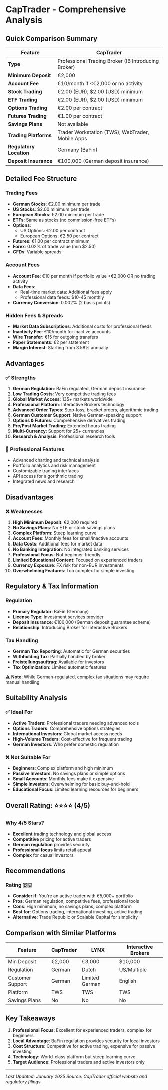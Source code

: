 # CapTrader - Comprehensive Analysis

## Quick Comparison Summary

| Feature | CapTrader |
|---------|-----------|
| **Type** | Professional Trading Broker (IB Introducing Broker) |
| **Minimum Deposit** | €2,000 |
| **Account Fee** | €10/month if <€2,000 or no activity |
| **Stock Trading** | €2.00 (EUR), $2.00 (USD) minimum |
| **ETF Trading** | €2.00 (EUR), $2.00 (USD) minimum |
| **Options Trading** | €2.00 per contract |
| **Futures Trading** | €1.00 per contract |
| **Savings Plans** | Not available |
| **Trading Platforms** | Trader Workstation (TWS), WebTrader, Mobile Apps |
| **Regulatory Location** | Germany (BaFin) |
| **Deposit Insurance** | €100,000 (German deposit insurance) |

## Detailed Fee Structure

### Trading Fees
- **German Stocks**: €2.00 minimum per trade
- **US Stocks**: $2.00 minimum per trade  
- **European Stocks**: €2.00 minimum per trade
- **ETFs**: Same as stocks (no commission-free ETFs)
- **Options**: 
  - US Options: €2.00 per contract
  - European Options: €2.50 per contract
- **Futures**: €1.00 per contract minimum
- **Forex**: 0.02% of trade value (min $2.50)
- **CFDs**: Variable spreads

### Account Fees
- **Account Fee**: €10 per month if portfolio value <€2,000 OR no trading activity
- **Data Fees**: 
  - Real-time market data: Additional fees apply
  - Professional data feeds: $10-45 monthly
- **Currency Conversion**: 0.002% (2 basis points)

### Hidden Fees & Spreads
- **Market Data Subscriptions**: Additional costs for professional feeds
- **Inactivity Fee**: €10/month for inactive accounts
- **Wire Transfer**: €15 for outgoing transfers
- **Paper Statements**: €2 per statement
- **Margin Interest**: Starting from 3.58% annually

## Advantages

### ✅ Strengths
1. **German Regulation**: BaFin regulated, German deposit insurance
2. **Low Trading Costs**: Very competitive trading fees
3. **Global Market Access**: 135+ markets worldwide
4. **Professional Platform**: Interactive Brokers technology
5. **Advanced Order Types**: Stop-loss, bracket orders, algorithmic trading
6. **German Customer Support**: Native German-speaking support
7. **Options & Futures**: Comprehensive derivatives trading
8. **Pre/Post Market Trading**: Extended hours trading
9. **Multi-Currency**: Support for 25+ currencies
10. **Research & Analysis**: Professional research tools

### 🔧 Professional Features
- Advanced charting and technical analysis
- Portfolio analytics and risk management
- Customizable trading interfaces
- API access for algorithmic trading
- Integrated news and research

## Disadvantages

### ❌ Weaknesses
1. **High Minimum Deposit**: €2,000 required
2. **No Savings Plans**: No ETF or stock savings plans
3. **Complex Platform**: Steep learning curve
4. **Account Fees**: Monthly fees for small/inactive accounts
5. **Data Costs**: Additional fees for market data
6. **No Banking Integration**: No integrated banking services
7. **Professional Focus**: Not beginner-friendly
8. **Limited Educational Content**: Focused on experienced traders
9. **Currency Exposure**: FX risk for non-EUR investments
10. **Overwhelming Features**: Too complex for simple investing

## Regulatory & Tax Information

### Regulation
- **Primary Regulator**: BaFin (Germany)
- **License Type**: Investment services provider
- **Deposit Insurance**: €100,000 (German deposit guarantee scheme)
- **Relationship**: Introducing Broker for Interactive Brokers

### Tax Handling
- **German Tax Reporting**: Automatic for German securities
- **Withholding Tax**: Partially handled by broker
- **Freistellungsauftrag**: Available for investors
- **Tax Optimization**: Limited automatic features

⚠️ **Note**: While German-regulated, complex tax situations may require manual handling

## Suitability Analysis

### ✅ Ideal For
- **Active Traders**: Professional traders needing advanced tools
- **Options Traders**: Comprehensive options strategies
- **International Investors**: Global market access needs
- **High-Volume Traders**: Cost-effective for frequent trading
- **German Investors**: Who prefer domestic regulation

### ❌ Not Suitable For
- **Beginners**: Complex platform and high minimum
- **Passive Investors**: No savings plans or simple options
- **Small Accounts**: Monthly fees make it expensive
- **Simple Investors**: Overwhelming for basic buy-and-hold
- **Educational Focus**: Limited learning resources for beginners

## Overall Rating: ⭐⭐⭐⭐ (4/5)

### Why 4/5 Stars?
- **Excellent** trading technology and global access
- **Competitive** pricing for active traders
- **German regulation** provides security
- **Professional focus** limits retail appeal
- **Complex** for casual investors

## Recommendations

### Rating 🇩🇪
- **Consider if**: You're an active trader with €5,000+ portfolio
- **Pros**: German regulation, competitive fees, professional tools
- **Cons**: High minimum, no savings plans, complex platform
- **Best for**: Options trading, international investing, active trading
- **Alternative**: Trade Republic or Scalable Capital for simplicity

## Comparison with Similar Platforms

| Feature | CapTrader | LYNX | Interactive Brokers |
|---------|-----------|------|-------------------|
| Min Deposit | €2,000 | €3,000 | $10,000 |
| Regulation | German | Dutch | US/Multiple |
| Customer Support | German | Limited German | English |
| Platform | TWS | TWS | TWS |
| Savings Plans | No | No | No |

## Key Takeaways
1. **Professional Focus**: Excellent for experienced traders, complex for beginners
2. **Local Advantage**: BaFin regulation provides security for local investors
3. **Cost Structure**: Competitive for active trading, expensive for passive investing
4. **Technology**: World-class platform but steep learning curve
5. **Target Audience**: Professional traders and active investors only

---
*Last Updated: January 2025*
*Source: CapTrader official website and regulatory filings*
